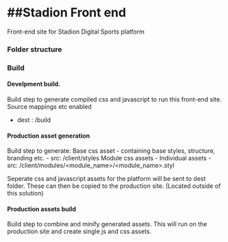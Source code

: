 ##Stadion Front end
=======

Front-end site for Stadion Digital Sports platform

###  Folder structure

### Build
#### Develpment build.
Build step to generate compiled css and javascript to run this front-end site.
Source mappings etc enabled
- dest : /build

#### Production asset generation
Build step to generate:
Base css asset - containing base styles, structure, branding etc.
    - src: /client/styles
Module css assets - Individual assets
    - src: /client/modules/<module_name>/<module_name>.styl

Seperate css and javascript assets for the platform will be sent to dest folder. These can then be copied to the production site. (Located outside of this solution)

#### Production assets build
Build step to combine and minify generated assets. This will run on the production site and create single js and css assets.